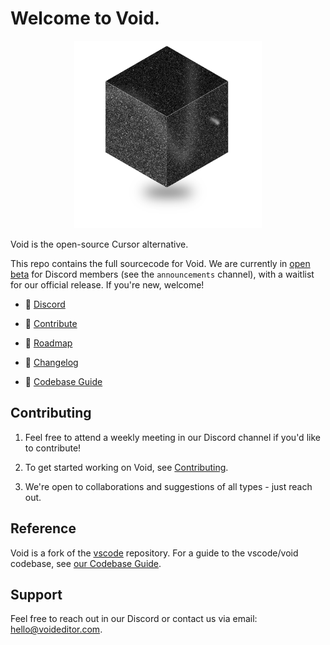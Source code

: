 # Welcome to Void.

<div align="center">
	<img
		src="./src/vs/workbench/browser/parts/editor/media/slice_of_void.png"
	 	alt="Void Welcome"
		width="300"
	 	height="300"
	/>
</div>

Void is the open-source Cursor alternative.

This repo contains the full sourcecode for Void. We are currently in [open beta](https://voideditor.com/email) for Discord members (see the `announcements` channel), with a waitlist for our official release. If you're new, welcome!

- 👋 [Discord](https://discord.gg/RSNjgaugJs)

- 🔨 [Contribute](https://github.com/voideditor/void/blob/main/HOW_TO_CONTRIBUTE.md)

- 🚙 [Roadmap](https://github.com/orgs/voideditor/projects/2)

- 📝 [Changelog](https://voideditor.com/changelog)

- 🧭 [Codebase Guide](https://github.com/voideditor/void/blob/main/VOID_CODEBASE_GUIDE.md)

## Contributing

1. Feel free to attend a weekly meeting in our Discord channel if you'd like to contribute!

2. To get started working on Void, see [Contributing](https://github.com/voideditor/void/blob/main/HOW_TO_CONTRIBUTE.md).

3. We're open to collaborations and suggestions of all types - just reach out.


## Reference

Void is a fork of the [vscode](https://github.com/microsoft/vscode) repository. For a guide to the vscode/void codebase, see [our Codebase Guide](https://github.com/voideditor/void/blob/main/VOID_CODEBASE_GUIDE.md).

## Support
Feel free to reach out in our Discord or contact us via email: hello@voideditor.com.
